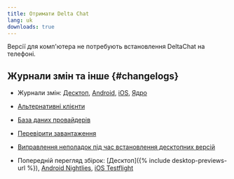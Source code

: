 ```yaml
---
title: Отримати Delta Chat
lang: uk
downloads: true
---
```


Версії для комп'ютера не потребують встановлення DeltaChat на телефоні.


## Журнали змін та інше {#changelogs}

- Журнали змін: [Десктоп](https://github.com/deltachat/deltachat-desktop/blob/master/CHANGELOG.md),
  [Android](https://deltachat.github.io/deltachat-android/CHANGELOG#delta-chat-android-changelog),
  [iOS](https://deltachat.github.io/deltachat-ios/CHANGELOG#delta-chat-ios-changelog),
  [Ядро](https://github.com/deltachat/deltachat-core-rust/blob/master/CHANGELOG.md)

- [Альтернативні клієнти](https://support.delta.chat/t/list-of-all-know-client-projects/3059)

- [База даних провайдерів](https://providers.delta.chat/)

- [Перевірити завантаження](verify-downloads)

- [Виправлення неполадок під час встановлення десктопних версій](https://github.com/deltachat/deltachat-desktop/blob/master/docs/TROUBLESHOOTING.md)

- Попередній перегляд збірок: [Десктоп]({% include desktop-previews-url %}), [Android Nightlies](https://download.delta.chat/android/nightly/), [iOS Testflight](https://testflight.apple.com/join/uEMc1NxS)
